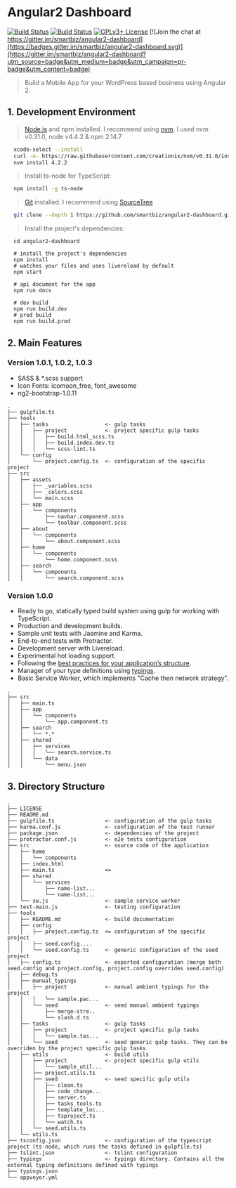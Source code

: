 # Angular2 Dashboard

[![Build Status](https://travis-ci.org/smartbiz/angular2-dashboard.svg?branch=master)](https://travis-ci.org/smartbiz/angular2-dashboard)
[![Build Status](https://ci.appveyor.com/api/projects/status/r90jkjxm0truk21a/branch/master?svg=true)](https://ci.appveyor.com/project/smartbiz/angular2-dashboard)
[![GPLv3+ License](https://img.shields.io/badge/license-GPLv3+-brightgreen.svg)](http://opensource.org/licenses/MIT)
[![Join the chat at https://gitter.im/smartbiz/angular2-dashboard](https://badges.gitter.im/smartbiz/angular2-dashboard.svg)](https://gitter.im/smartbiz/angular2-dashboard?utm_source=badge&utm_medium=badge&utm_campaign=pr-badge&utm_content=badge)

> Build a Mobile App for your WordPress based business using Angular 2.

## 1. Development Environment

> [Node.js](http://nodejs.org) and npm installed. I recommend using [nvm](https://github.com/creationix/nvm). I used nvm v0.31.0, node v4.4.2 & npm 2.14.7

```bash
  xcode-select --install
  curl -o- https://raw.githubusercontent.com/creationix/nvm/v0.31.0/install.sh | bash
  nvm install 4.2.2
```

> Install ts-node for TypeScript:

```bash
  npm install -g ts-node
```

> [Git](http://git-scm.com "Git distributed version control system") installed. I recommend using [SourceTree](https://www.sourcetreeapp.com)
```bash
  git clone --depth 1 https://github.com/smartbiz/angular2-dashboard.git
```

> Install the project's dependencies:

```
  cd angular2-dashboard
  
  # install the project's dependencies
  npm install
  # watches your files and uses livereload by default
  npm start
  
  # api document for the app
  npm run docs

  # dev build
  npm run build.dev
  # prod build
  npm run build.prod
```

## 2. Main Features

### Version 1.0.1, 1.0.2, 1.0.3

- SASS & *.scss support
- Icon Fonts: icomoon_free, font_awesome
- ng2-bootstrap-1.0.11

```
.
├── gulpfile.ts
├── tools
│   ├── tasks                  <- gulp tasks
│   │   ├── project            <- project specific gulp tasks
│   │   │   ├── build.html_scss.ts
│   │   │   ├── build.index.dev.ts
│   │   │   └── scss-lint.ts
│   └── config
│       └── project.config.ts  <- configuration of the specific project
├── src
│   ├── assets
│   │   ├── _variables.scss
│   │   ├── _colors.scss
│   │   └── main.scss
│   ├── app
│   │   └── components
│   │       ├── navbar.component.scss
│   │       └── toolbar.component.scss
│   ├── about
│   │   └── components
│   │       └── about.component.scss
│   ├── home
│   │   └── components
│   │       └── home.component.scss
│   ├── search
│   │   └── components
│   │       └── search.component.scss
```

### Version 1.0.0
- Ready to go, statically typed build system using gulp for working with TypeScript.
- Production and development builds.
- Sample unit tests with Jasmine and Karma.
- End-to-end tests with Protractor.
- Development server with Livereload.
- Experimental hot loading support.
- Following the [best practices for your application’s structure](https://github.com/mgechev/angular2-style-guide).
- Manager of your type definitions using [typings](https://github.com/typings/typings).
- Basic Service Worker, which implements "Cache then network strategy".

```
.
├── src
│   ├── main.ts 
│   ├── app
│   │   └── components
│   │       └── app.component.ts
│   ├── search
│   │   └── *.*
│   ├── shared
│   │   ├── services
│   │   │   └── search.service.ts
│   │   └── data
│   │       └── menu.json
```

## 3. Directory Structure

```
.
├── LICENSE
├── README.md
├── gulpfile.ts                <- configuration of the gulp tasks
├── karma.conf.js              <- configuration of the test runner
├── package.json               <- dependencies of the project
├── protractor.conf.js         <- e2e tests configuration
├── src                        <- source code of the application
│   ├── home
│   │   └── components
│   ├── index.html
│   ├── main.ts                <= 
│   ├── shared
│   │   └── services
│   │       ├── name-list...
│   │       └── name-list...
│   └── sw.js                  <- sample service worker
├── test-main.js               <- testing configuration
├── tools
│   ├── README.md              <- build documentation
│   ├── config
│   │   ├── project.config.ts  <= configuration of the specific project
│   │   ├── seed.config....
│   │   └── seed.config.ts     <- generic configuration of the seed project
│   ├── config.ts              <- exported configuration (merge both seed.config and project.config, project.config overrides seed.config)
│   ├── debug.ts
│   ├── manual_typings
│   │   ├── project            <- manual ambient typings for the project
│   │   │   └── sample.pac...
│   │   └── seed               <- seed manual ambient typings
│   │       ├── merge-stre..
│   │       └── slash.d.ts
│   ├── tasks                  <- gulp tasks
│   │   ├── project            <- project specific gulp tasks
│   │   │   └── sample.tas...
│   │   └── seed               <- seed generic gulp tasks. They can be overriden by the project specific gulp tasks
│   ├── utils                  <- build utils
│   │   ├── project            <- project specific gulp utils
│   │   │   └── sample_util...
│   │   ├── project.utils.ts
│   │   ├── seed               <- seed specific gulp utils
│   │   │   ├── clean.ts
│   │   │   ├── code_change...
│   │   │   ├── server.ts
│   │   │   ├── tasks_tools.ts
│   │   │   ├── template_loc...
│   │   │   ├── tsproject.ts
│   │   │   └── watch.ts
│   │   └── seed.utils.ts
│   └── utils.ts
├── tsconfig.json              <- configuration of the typescript project (ts-node, which runs the tasks defined in gulpfile.ts)
├── tslint.json                <- tslint configuration
├── typings                    <- typings directory. Contains all the external typing definitions defined with typings
├── typings.json
└── appveyor.yml
```
